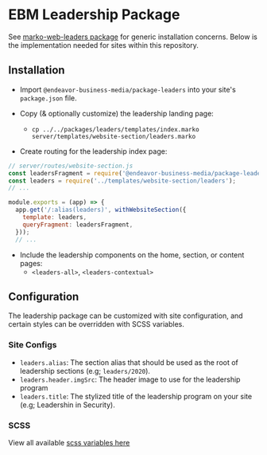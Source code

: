 # EBM Leadership Package

See [marko-web-leaders package](https://github.com/base-cms/base-cms/blob/master/packages/marko-web-leaders/README.md) for generic installation concerns. Below is the implementation needed for sites within this repository.

## Installation
- Import `@endeavor-business-media/package-leaders` into your site's `package.json` file.

- Copy (& optionally customize) the leadership landing page:
  - `cp ../../packages/leaders/templates/index.marko server/templates/website-section/leaders.marko`
- Create routing for the leadership index page:
```js
// server/routes/website-section.js
const leadersFragment = require('@endeavor-business-media/package-leaders/graphql/fragments/leaders-section');
const leaders = require('../templates/website-section/leaders');
// ...

module.exports = (app) => {
  app.get('/:alias(leaders)', withWebsiteSection({
    template: leaders,
    queryFragment: leadersFragment,
  }));
  // ...
```
- Include the leadership components on the home, section, or content pages:
  - `<leaders-all>`, `<leaders-contextual>`

## Configuration

The leadership package can be customized with site configuration, and certain styles can be overridden with SCSS variables.

### Site Configs
- `leaders.alias`: The section alias that should be used as the root of leadership sections (e.g; `leaders/2020`).
- `leaders.header.imgSrc`: The header image to use for the leadership program
- `leaders.title`: The stylized title of the leadership program on your site (e.g; Leadershin in Security).

### SCSS

View all available [scss variables here](https://github.com/base-cms/base-cms/blob/master/packages/leaders-program/src/scss/_variables.scss)
